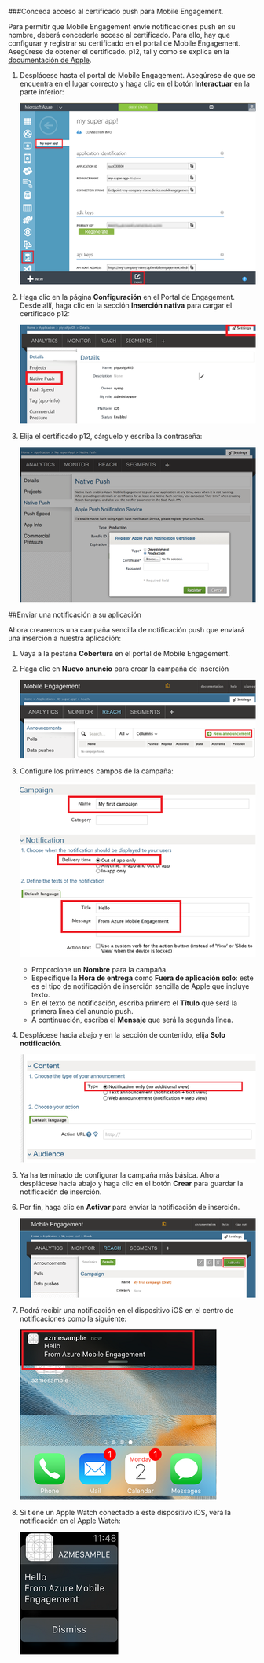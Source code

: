 ###Conceda acceso al certificado push para Mobile Engagement.

Para permitir que Mobile Engagement envíe notificaciones push en su nombre, deberá concederle acceso al certificado. Para ello, hay que configurar y registrar su certificado en el portal de Mobile Engagement. Asegúrese de obtener el certificado. p12, tal y como se explica en la [documentación de Apple](https://developer.apple.com/library/prerelease/ios/documentation/IDEs/Conceptual/AppDistributionGuide/AddingCapabilities/AddingCapabilities.html#//apple_ref/doc/uid/TP40012582-CH26-SW6).

1. Desplácese hasta el portal de Mobile Engagement. Asegúrese de que se encuentra en el lugar correcto y haga clic en el botón **Interactuar** en la parte inferior:

	![](./media/mobile-engagement-ios-send-push/engage-button.png)

2. Haga clic en la página **Configuración** en el Portal de Engagement. Desde allí, haga clic en la sección **Inserción nativa** para cargar el certificado p12:

	![](./media/mobile-engagement-ios-send-push/engagement-portal.png)

3. Elija el certificado p12, cárguelo y escriba la contraseña:

	![](./media/mobile-engagement-ios-send-push/native-push-settings.png)

##<a id="send"></a>Enviar una notificación a su aplicación

Ahora crearemos una campaña sencilla de notificación push que enviará una inserción a nuestra aplicación:

1. Vaya a la pestaña **Cobertura** en el portal de Mobile Engagement.

2. Haga clic en **Nuevo anuncio** para crear la campaña de inserción

	![](./media/mobile-engagement-ios-send-push/new-announcement.png)

3. Configure los primeros campos de la campaña:

	![](./media/mobile-engagement-ios-send-push/campaign-first-params.png)

	- 	Proporcione un **Nombre** para la campaña. 
	- 	Especifique la **Hora de entrega** como **Fuera de aplicación solo**: este es el tipo de notificación de inserción sencilla de Apple que incluye texto.
	- 	En el texto de notificación, escriba primero el **Título** que será la primera línea del anuncio push.
	- 	A continuación, escriba el **Mensaje** que será la segunda línea.

4. Desplácese hacia abajo y en la sección de contenido, elija **Solo notificación**.

	![](./media/mobile-engagement-ios-send-push/campaign-content.png)

5. Ya ha terminado de configurar la campaña más básica. Ahora desplácese hacia abajo y haga clic en el botón **Crear** para guardar la notificación de inserción.

6. Por fin, haga clic en **Activar** para enviar la notificación de inserción.

	![](./media/mobile-engagement-ios-send-push/campaign-activate.png)

7. Podrá recibir una notificación en el dispositivo iOS en el centro de notificaciones como la siguiente:

	![](./media/mobile-engagement-ios-send-push/iphone-notification.png)

8. Si tiene un Apple Watch conectado a este dispositivo iOS, verá la notificación en el Apple Watch:

	![](./media/mobile-engagement-ios-send-push/apple-watch.png)


 

 

<!---HONumber=Nov15_HO2-->